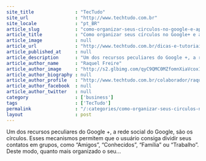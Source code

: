 ```yaml
---
site_title               : "TecTudo"
site_url                 : "http://www.techtudo.com.br"
site_locale              : "pt_BR"
article_slug             : "como-organizar-seus-circulos-no-google-e-aproveitar-melhor-a-rede"
article_title            : "Como organizar seus círculos no Google+ e aproveitar melhor a rede"
article_image            : null
article_url              : "http://www.techtudo.com.br/dicas-e-tutoriais/noticia/2012/10/como-organizar-seus-circulos-no-google-e-aproveitar-melhor-rede.html"
article_published_at     : null
article_description      : "Um dos recursos peculiares do Google +, a rede social do Google, são os círculos. Esses mecanismos permitem que o usuário consiga dividir seus contatos em grupos, como “Amigos”, “Conhecidos”, “Família” ou “Trabalho”. Deste modo, quanto mais organizado o seu..."
article_author_name      : "Raquel Freire"
article_author_image     : "http://s2.glbimg.com/qyC9QMC0MZfomnXiaVcox1P-hZ8=/30x30/s2.glbimg.com/SWDvw4bRbjZPezc8h_uvjHqioA8=/0x0:140x140/75x75/s.glbimg.com/po/tt2/f/original/2013/01/24/raquel-freire.jpg"
article_author_biography : null
article_author_profile   : "http://www.techtudo.com.br/colaborador/raquel-freire.html"
article_author_facebook  : null
article_author_twitter   : null
category                 : ['business']
tags                     : ['TecTudo']
permalink                : "/:categories/como-organizar-seus-circulos-no-google-e-aproveitar-melhor-a-rede/"
layout                   : post
---
```


Um dos recursos peculiares do Google +, a rede social do Google, são os círculos. Esses mecanismos permitem que o usuário consiga dividir seus contatos em grupos, como “Amigos”, “Conhecidos”, “Família” ou “Trabalho”. Deste modo, quanto mais organizado o seu...
